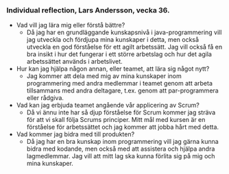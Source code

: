 ### Individual reflection, Lars Andersson, vecka 36.

- Vad vill jag lära mig eller förstå bättre?
   - Då jag har en grundläggande kunskapsnivå i java-programmering vill jag utveckla och fördjupa mina kunskaper i detta, men också utveckla en god förståelse för ett agilt arbetssätt. Jag vill också få en bra insikt i hur det fungerar i ett större arbetslag och hur det agila arbetssättet används i arbetslivet.
- Hur kan jag hjälpa någon annan, eller teamet, att lära sig något nytt?
   - Jag kommer att dela med mig av mina kunskaper inom programmering med andra medlemmar i teamet genom att arbeta tillsammans med andra deltagare, t.ex. genom att par-programmera eller rådgiva.
- Vad kan jag erbjuda teamet angående vår applicering av Scrum?
   - Då vi ännu inte har så djup förståelse för Scrum kommer jag sträva för att vi skall följa Scrums principer. Mitt mål med kursen är en förståelse för arbetssättet och jag kommer att jobba hårt med detta.
- Vad kommer jag bidra med till produkten?
   - Då jag har en bra kunskap inom programmering vill jag gärna kunna bidra med kodande, men också med att assistera och hjälpa andra lagmedlemmar. Jag vill att mitt lag ska kunna förlita sig på mig och mina kunskaper.
